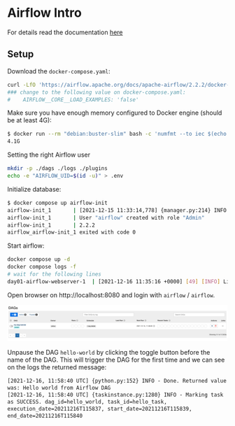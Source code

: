 # Airflow Intro

For details read the documentation [here](https://airflow.apache.org/docs/apache-airflow/stable/start/docker.html)

## Setup

Download the `docker-compose.yaml`:

```sh
curl -LfO 'https://airflow.apache.org/docs/apache-airflow/2.2.2/docker-compose.yaml'
### change to the following value on docker-compose.yaml:
#    AIRFLOW__CORE__LOAD_EXAMPLES: 'false'
```

Make sure you have enough memory configured to Docker engine (should be at least 4G):

```sh
$ docker run --rm "debian:buster-slim" bash -c 'numfmt --to iec $(echo $(($(getconf _PHYS_PAGES) * $(getconf PAGE_SIZE))))'
4.1G
```

Setting the right Airflow user

```sh
mkdir -p ./dags ./logs ./plugins
echo -e "AIRFLOW_UID=$(id -u)" > .env
```

Initialize database:

```sh
$ docker compose up airflow-init
airflow-init_1       | [2021-12-15 11:33:14,778] {manager.py:214} INFO - Added user airflow
airflow-init_1       | User "airflow" created with role "Admin"
airflow-init_1       | 2.2.2
airflow_airflow-init_1 exited with code 0
```

Start airflow:

```sh
docker compose up -d
docker compose logs -f
# wait for the following lines
day01-airflow-webserver-1  | [2021-12-16 11:35:16 +0000] [49] [INFO] Listening at: http://0.0.0.0:8080 (49)
```

Open browser on http://localhost:8080 and login with `airflow` / `airflow`.

![dags](.imgs/dags.png)


Unpause the DAG `hello-world` by clicking the toggle button before the name of the DAG. This will trigger the DAG for the first time and we can see on the logs the returned message:

```
[2021-12-16, 11:58:40 UTC] {python.py:152} INFO - Done. Returned value was: Hello world from Airflow DAG
[2021-12-16, 11:58:40 UTC] {taskinstance.py:1280} INFO - Marking task as SUCCESS. dag_id=hello_world, task_id=hello_task, execution_date=20211216T115837, start_date=20211216T115839, end_date=20211216T115840
```
